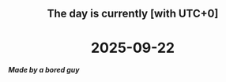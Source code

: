 <h2 align=center>The day is currently [with UTC+0]</h2>
<h1 align=center><!--TIME BEGIN-->2025-09-22<!--TIME END--></h1>
<h5>Made by a bored guy</h5>
